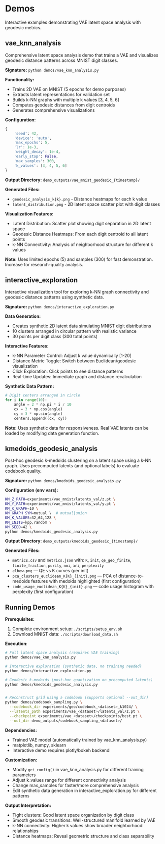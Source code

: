 # Demos

Interactive examples demonstrating VAE latent space analysis with geodesic metrics.

## vae_knn_analysis

Comprehensive latent space analysis demo that trains a VAE and visualizes geodesic distance patterns across MNIST digit classes.

**Signature:** `python demos/vae_knn_analysis.py`

**Functionality:**
- Trains 2D VAE on MNIST (5 epochs for demo purposes)
- Extracts latent representations for validation set
- Builds k-NN graphs with multiple k values [3, 4, 5, 6]
- Computes geodesic distances from digit centroids
- Generates comprehensive visualizations

**Configuration:**
```python
{
    'seed': 42,
    'device': 'auto',
    'max_epochs': 5,
    'lr': 1e-3,
    'weight_decay': 1e-4,
    'early_stop': False,
    'max_samples': 300,
    'k_values': [3, 4, 5, 6]
}
```

**Output Directory:** `demo_outputs/vae_mnist_geodesic_{timestamp}/`

**Generated Files:**
- `geodesic_analysis_k{k}.png` - Distance heatmaps for each k value
- `latent_distribution.png` - 2D latent space scatter plot with digit classes

**Visualization Features:**
- Latent Distribution: Scatter plot showing digit separation in 2D latent space
- Geodesic Distance Heatmaps: From each digit centroid to all latent points
- k-NN Connectivity: Analysis of neighborhood structure for different k values

**Note:** Uses limited epochs (5) and samples (300) for fast demonstration. Increase for research-quality analysis.

## interactive_exploration

Interactive visualization tool for exploring k-NN graph connectivity and geodesic distance patterns using synthetic data.

**Signature:** `python demos/interactive_exploration.py`

**Data Generation:**
- Creates synthetic 2D latent data simulating MNIST digit distributions
- 10 clusters arranged in circular pattern with realistic variance
- 30 points per digit class (300 total points)

**Interactive Features:**
- k-NN Parameter Control: Adjust k value dynamically [1-20]
- Distance Metric Toggle: Switch between Euclidean/geodesic visualization
- Click Exploration: Click points to see distance patterns
- Real-time Updates: Immediate graph and distance recalculation

**Synthetic Data Pattern:**
```python
# Digit centers arranged in circle
for i in range(10):
    angle = 2 * np.pi * i / 10
    cx = 3 * np.cos(angle)
    cy = 3 * np.sin(angle)
    centers.append((cx, cy))
```

**Note:** Uses synthetic data for responsiveness. Real VAE latents can be loaded by modifying data generation function.

## kmedoids_geodesic_analysis

Post-hoc geodesic k-medoids clustering on a latent space using a k-NN graph. Uses precomputed latents (and optional labels) to evaluate codebook quality.

**Signature:** `python demos/kmedoids_geodesic_analysis.py`

**Configuration (env vars):**
```bash
KM_Z_PATH=experiments/vae_mnist/latents_val/z.pt \
KM_Y_PATH=experiments/vae_mnist/latents_val/y.pt \
KM_K_GRAPH=10 \
KM_GRAPH_SYM=mutual \  # mutual|union
KM_K_VALUES=32,64,128 \
KM_INITS=kpp,random \
KM_SEED=42 \
python demos/kmedoids_geodesic_analysis.py
```

**Output Directory:** `demo_outputs/kmedoids_geodesic_{timestamp}/`

**Generated Files:**
- `metrics.csv` and `metrics.json` with: `K`, `init`, `qe_geo_finite`, `finite_fraction`, `purity`, `nmi`, `ari`, `perplexity`
- `elbow.png` — QE vs K curves (per init)
- `pca_clusters_euclidean_K{K}_{init}.png` — PCA of distance-to-medoids features with medoids highlighted (first configuration)
- `code_usage_euclidean_K{K}_{init}.png` — code usage histogram with perplexity (first configuration)

## Running Demos

**Prerequisites:**
1. Complete environment setup: `./scripts/setup_env.sh`
2. Download MNIST data: `./scripts/download_data.sh`

**Execution:**
```bash
# Full latent space analysis (requires VAE training)
python demos/vae_knn_analysis.py

# Interactive exploration (synthetic data, no training needed)
python demos/interactive_exploration.py

# Geodesic k-medoids (post-hoc quantization on precomputed latents)
python demos/kmedoids_geodesic_analysis.py


# Reconstruct grid using a codebook (supports optional --out_dir)
python demos/codebook_sampling.py \
  --codebook_dir experiments/geo/codebook_<dataset>_k1024/ \
  --latents_path experiments/vae_<dataset>/latents_val/z.pt \
  --checkpoint experiments/vae_<dataset>/checkpoints/best.pt \
  --out_dir demo_outputs/codebook_sampling_<dataset>/
```

**Dependencies:**
- Trained VAE model (automatically trained by vae_knn_analysis.py)
- matplotlib, numpy, sklearn
- Interactive demo requires plotly/bokeh backend

**Customization:**
- Modify `get_config()` in vae_knn_analysis.py for different training parameters
- Adjust k_values range for different connectivity analysis
- Change max_samples for faster/more comprehensive analysis
- Edit synthetic data generation in interactive_exploration.py for different patterns

**Output Interpretation:**
- Tight clusters: Good latent space organization by digit class
- Smooth geodesic transitions: Well-structured manifold learned by VAE
- k-NN connectivity: Higher k values show broader neighborhood relationships
- Distance heatmaps: Reveal geometric structure and class separability
